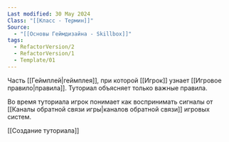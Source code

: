 ```yaml
---
Last modified: 30 May 2024
Class: "[[Класс - Термин]]"
Source:
  - "[[Основы Геймдизайна - Skillbox]]"
tags:
  - RefactorVersion/2
  - RefactorVersion/1
  - Template/01
---
```

Часть [[Геймплей|геймплея]], при которой [[Игрок]] узнает [[Игровое правило|правила]].
Туториал объясняет только важные правила.

Во время туториала игрок понимает как воспринимать сигналы от [[Каналы обратной связи игры|каналов обратной связи]] игровых систем.

[[Создание туториала]]